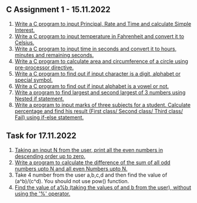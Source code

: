 C Assignment 1 - 15.11.2022
-------------------------------


1. [Write a C program to input Principal, Rate and Time and calculate Simple Interest.](https://github.com/noobshubham/C-Assignment-15.11.2022/blob/master/simple_intrest.c)
2. [Write a C program to input temperature in Fahrenheit and convert it to Celsius.](https://github.com/noobshubham/C-Assignment-15.11.2022/blob/master/convert_temps.c)
3. [Write a C program to input time in seconds and convert it to hours, minutes and remaining seconds.](https://github.com/noobshubham/C-Assignment-15.11.2022/blob/master/convert_time.c)
4. [Write a C program to calculate area and circumference of a circle using pre-processor directive.](https://github.com/noobshubham/C-Assignment-15.11.2022/blob/master/circle_area_circumferance.c)
5. [Write a C program to find out if input character is a digit, alphabet or special symbol.](https://github.com/noobshubham/C-Assignment-15.11.2022/blob/master/recognize_char.c)
6. [Write a C program to find out if input alphabet is a vowel or not.](https://github.com/noobshubham/C-Assignment-15.11.2022/blob/master/vowels_check.c)
7. [Write a program to find largest and second largest of 3 numbers using Nested if statement.](https://github.com/noobshubham/C-Assignment-15.11.2022/blob/master/find_largest.c)
8. [Write a program to input marks of three subjects for a student. Calculate percentage and find his result (First class/ Second class/ Third class/ Fail) using if-else statement.](https://github.com/noobshubham/C-Assignment-15.11.2022/blob/master/cal_percentage.c)


Task for 17.11.2022
---------------------------

1. [Taking an input N from the user, print all the even numbers in descending order up to zero.](https://github.com/noobshubham/C-Assignment-15.11.2022/blob/master/Task%20for%2017.11.22/desc_even_number.c)
2. [Write a program to calculate the difference of the sum of all odd numbers upto N and all even Numbers upto N.](https://github.com/noobshubham/C-Assignment-15.11.2022/blob/master/Task%20for%2017.11.22/sum_of_odd_even.c)
3. Take 4 number from the user a,b,c,d and then find the value of (a^b)/(c^d). You should not use pow() function.
4. [Find the value of a%b (taking the values of and b from the user), without using the '%' operator.](https://github.com/noobshubham/C-Assignment-15.11.2022/blob/master/Task%20for%2017.11.22/find_value_of_a_mod_b.c)